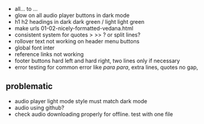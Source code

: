 
- all... to …
- glow on all audio player buttons in dark mode
- h1 h2 headings in dark dark green / light light green
- make urls 01-02-nicely-formatted-vedana.html
- consistent system for quotes > >> ? or split lines?
- rollover text not working on header menu buttons
- global font inter
- reference links not working
- footer buttons hard left and hard right, two lines only if necessary
- error testing for common error like *para para*, extra lines, quotes no gap, 

## problematic
- audio player light mode style must match dark mode
- audio using github?
- check audio downloading properly for offline. test with one file
